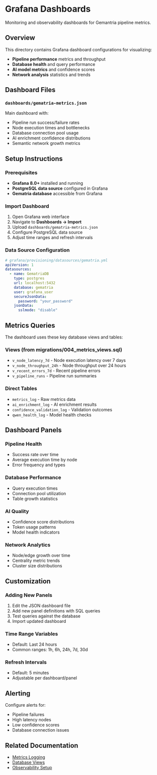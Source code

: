 # Grafana Dashboards

Monitoring and observability dashboards for Gemantria pipeline metrics.

## Overview

This directory contains Grafana dashboard configurations for visualizing:

- **Pipeline performance** metrics and throughput
- **Database health** and query performance
- **AI model metrics** and confidence scores
- **Network analysis** statistics and trends

## Dashboard Files

### `dashboards/gematria-metrics.json`

Main dashboard with:

- Pipeline run success/failure rates
- Node execution times and bottlenecks
- Database connection pool usage
- AI enrichment confidence distributions
- Semantic network growth metrics

## Setup Instructions

### Prerequisites

- **Grafana 8.0+** installed and running
- **PostgreSQL data source** configured in Grafana
- **Gematria database** accessible from Grafana

### Import Dashboard

1. Open Grafana web interface
2. Navigate to **Dashboards → Import**
3. Upload `dashboards/gematria-metrics.json`
4. Configure PostgreSQL data source
5. Adjust time ranges and refresh intervals

### Data Source Configuration

```yaml
# grafana/provisioning/datasources/gematria.yml
apiVersion: 1
datasources:
  - name: GematriaDB
    type: postgres
    url: localhost:5432
    database: gematria
    user: grafana_user
    secureJsonData:
      password: "your_password"
    jsonData:
      sslmode: "disable"
```

## Metrics Queries

The dashboard uses these key database views and tables:

### Views (from migrations/004_metrics_views.sql)

- `v_node_latency_7d` - Node execution latency over 7 days
- `v_node_throughput_24h` - Node throughput over 24 hours
- `v_recent_errors_7d` - Recent pipeline errors
- `v_pipeline_runs` - Pipeline run summaries

### Direct Tables

- `metrics_log` - Raw metrics data
- `ai_enrichment_log` - AI enrichment results
- `confidence_validation_log` - Validation outcomes
- `qwen_health_log` - Model health checks

## Dashboard Panels

### Pipeline Health

- Success rate over time
- Average execution time by node
- Error frequency and types

### Database Performance

- Query execution times
- Connection pool utilization
- Table growth statistics

### AI Quality

- Confidence score distributions
- Token usage patterns
- Model health indicators

### Network Analytics

- Node/edge growth over time
- Centrality metric trends
- Cluster size distributions

## Customization

### Adding New Panels

1. Edit the JSON dashboard file
2. Add new panel definitions with SQL queries
3. Test queries against the database
4. Import updated dashboard

### Time Range Variables

- Default: Last 24 hours
- Common ranges: 1h, 6h, 24h, 7d, 30d

### Refresh Intervals

- Default: 5 minutes
- Adjustable per dashboard/panel

## Alerting

Configure alerts for:

- Pipeline failures
- High latency nodes
- Low confidence scores
- Database connection issues

## Related Documentation

- [Metrics Logging](../AGENTS.md#runbook-metrics--logging)
- [Database Views](../migrations/README.md#migration-files)
- [Observability Setup](../AGENTS.md#runbook-observability-dashboards)
